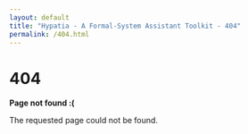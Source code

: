 ```yaml
---
layout: default
title: "Hypatia - A Formal-System Assistant Toolkit - 404"
permalink: /404.html
---
```


<link rel="stylesheet" href="/assets/css/style.css?v=adeaa43978a68bbe4f3e5b5f1a6feaf85bc9bd7f">

# 404

**Page not found :(**

The requested page could not be found.
